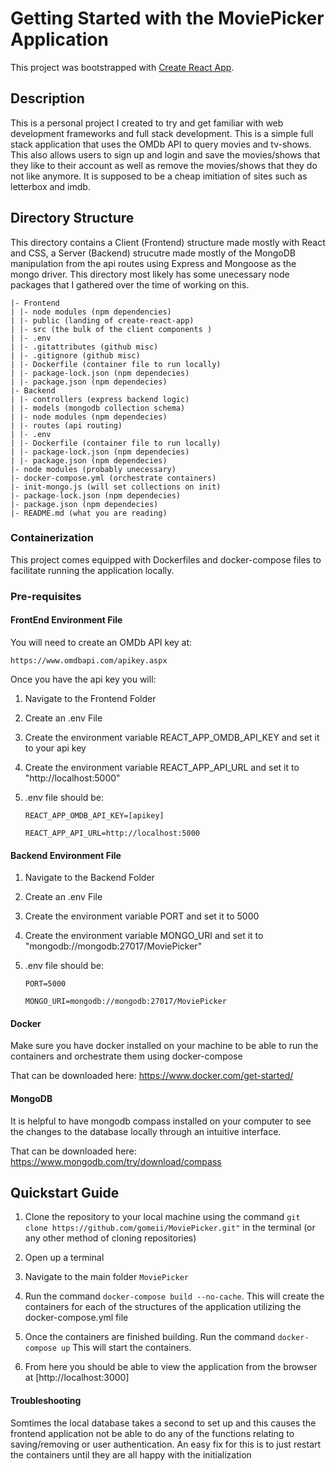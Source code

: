 # Getting Started with the MoviePicker Application

This project was bootstrapped with [Create React App](https://github.com/facebook/create-react-app).

## Description 

This is a personal project I created to try and get familiar with web development frameworks and full stack development. This is a simple full stack application that uses the OMDb API to query movies and tv-shows. This also allows users to sign up and login and save the movies/shows that they like to their account as well as remove the movies/shows that they do not like anymore. It is supposed to be a cheap imitiation of sites such as letterbox and imdb. 

## Directory Structure

This directory contains a Client (Frontend) structure made mostly with React and CSS, a Server (Backend) strucutre made mostly of the MongoDB manipulation from the api routes using Express and Mongoose as the mongo driver. This directory most likely has some unecessary node packages that I gathered over the time of working on this. 

    |- Frontend
    | |- node modules (npm dependencies)
    | |- public (landing of create-react-app)
    | |- src (the bulk of the client components )
    | |- .env
    | |- .gitattributes (github misc)
    | |- .gitignore (github misc)
    | |- Dockerfile (container file to run locally)
    | |- package-lock.json (npm dependecies)
    | |- package.json (npm dependecies)
    |- Backend
    | |- controllers (express backend logic)
    | |- models (mongodb collection schema)
    | |- node modules (npm dependecies)
    | |- routes (api routing)
    | |- .env
    | |- Dockerfile (container file to run locally)
    | |- package-lock.json (npm dependecies)
    | |- package.json (npm dependecies)
    |- node modules (probably unecessary)
    |- docker-compose.yml (orchestrate containers)
    |- init-mongo.js (will set collections on init)
    |- package-lock.json (npm dependecies)
    |- package.json (npm dependecies)
    |- README.md (what you are reading)


### Containerization 

This project comes equipped with Dockerfiles and docker-compose files to facilitate running the application locally.

### Pre-requisites

#### FrontEnd Environment File

You will need to create an OMDb API key at: 

`https://www.omdbapi.com/apikey.aspx`

Once you have the api key you will:

1. Navigate to the Frontend Folder
2. Create an .env File
3. Create the environment variable REACT_APP_OMDB_API_KEY and set it to your api key
4. Create the environment variable REACT_APP_API_URL and set it to "http://localhost:5000"
4. .env file should be:

    `REACT_APP_OMDB_API_KEY=[apikey]`

    `REACT_APP_API_URL=http://localhost:5000`

#### Backend Environment File

1. Navigate to the Backend Folder
2. Create an .env File
3. Create the environment variable PORT and set it to 5000
4. Create the environment variable MONGO_URI and set it to "mongodb://mongodb:27017/MoviePicker"
4. .env file should be:

    `PORT=5000`

    `MONGO_URI=mongodb://mongodb:27017/MoviePicker`

#### Docker

Make sure you have docker installed on your machine to be able to run the containers and orchestrate them using docker-compose 

That can be downloaded here: https://www.docker.com/get-started/

#### MongoDB 

It is helpful to have mongodb compass installed on your computer to see the changes to the database locally through an intuitive interface. 

That can be downloaded here: https://www.mongodb.com/try/download/compass

## Quickstart Guide 

1. Clone the repository to your local machine using the command
`git clone https://github.com/gomeii/MoviePicker.git"` in the terminal 
(or any other method of cloning repositories)

2. Open up a terminal

3. Navigate to the main folder `MoviePicker`

4. Run the command `docker-compose build --no-cache`. This will create the containers for each of the structures of the application utilizing the docker-compose.yml file

5. Once the containers are finished building. Run the command `docker-compose up`
This will start the containers.

6. From here you should be able to view the application from the browser at [http://localhost:3000]

#### Troubleshooting

Somtimes the local database takes a second to set up and this causes the frontend application not be able to do any of the functions relating to saving/removing or user authentication. An easy fix for this is to just restart the containers until they are all happy with the initialization
